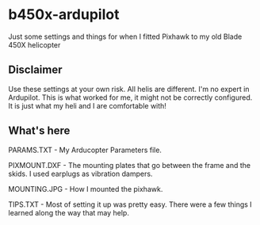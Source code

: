 # b450x-ardupilot
Just some settings and things for when I fitted Pixhawk to my old Blade 450X helicopter

## Disclaimer ##
Use these settings at your own risk.  All helis are different.  I'm no expert in Ardupilot.  This is what worked for me, it might not be correctly configured.  It is just what my heli and I are comfortable with!

## What's here ##

PARAMS.TXT - My Arducopter Parameters file.

PIXMOUNT.DXF - The mounting plates that go between the frame and the skids.  I used earplugs as vibration dampers.

MOUNTING.JPG - How I mounted the pixhawk.

TIPS.TXT - Most of setting it up was pretty easy.  There were a few things I learned along the way that may help.
